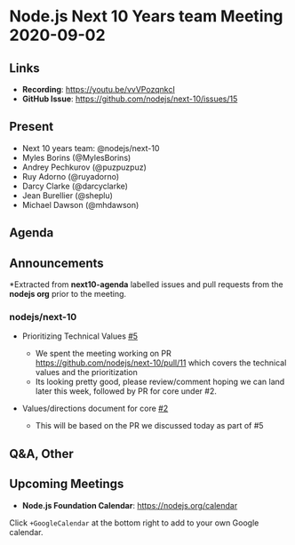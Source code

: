 ﻿# Node.js  Next 10 Years team Meeting 2020-09-02

## Links


* **Recording**:  https://youtu.be/vvVPozqnkcI 
* **GitHub Issue**: https://github.com/nodejs/next-10/issues/15

## Present

* Next 10 years team: @nodejs/next-10
* Myles Borins (@MylesBorins)
* Andrey Pechkurov (@puzpuzpuz)
* Ruy Adorno (@ruyadorno)
* Darcy Clarke (@darcyclarke)
* Jean Burellier (@sheplu)
* Michael Dawson (@mhdawson)

## Agenda


## Announcements
 
*Extracted from **next10-agenda** labelled issues and pull requests from the **nodejs org** prior to the meeting.

### nodejs/next-10


* Prioritizing Technical Values [#5](https://github.com/nodejs/next-10/issues/5)
  * We spent the meeting working on PR https://github.com/nodejs/next-10/pull/11 which covers the
    technical values and the prioritization
  * Its looking pretty good, please review/comment hoping we can land later this week, followed by PR for core
    under #2.

* Values/directions document for core [#2](https://github.com/nodejs/next-10/issues/2)
  * This will be based on the PR we discussed today as part of #5


## Q&A, Other


## Upcoming Meetings


* **Node.js Foundation Calendar**: https://nodejs.org/calendar


Click `+GoogleCalendar` at the bottom right to add to your own Google calendar.
